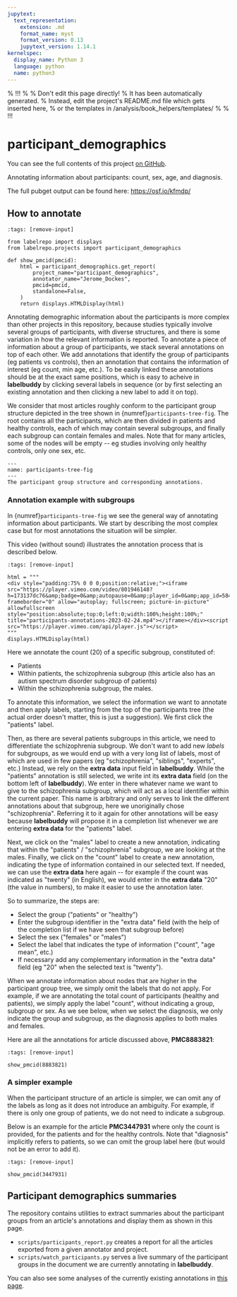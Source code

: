 ```yaml
---
jupytext:
  text_representation:
    extension: .md
    format_name: myst
    format_version: 0.13
    jupytext_version: 1.14.1
kernelspec:
  display_name: Python 3
  language: python
  name: python3
---
```


% !!!
%
% Don't edit this page directly!
% It has been automatically generated.
% Instead, edit the project's README.md file which gets inserted here,
% or the templates in /analysis/book_helpers/templates/
%
% !!!


# participant_demographics

You can see the full contents of this project [on GitHub](https://github.com/neurodatascience/labelbuddy-annotations/tree/main/projects/participant_demographics/).

Annotating information about participants: count, sex, age, and diagnosis.

The full pubget output can be found here: https://osf.io/kfmdp/




## How to annotate

```{code-cell}
:tags: [remove-input]

from labelrepo import displays
from labelrepo.projects import participant_demographics

def show_pmcid(pmcid):
    html = participant_demographics.get_report(
        project_name="participant_demographics",
        annotator_name="Jerome_Dockes",
        pmcid=pmcid,
        standalone=False,
    )
    return displays.HTMLDisplay(html)
```

Annotating demographic information about the participants is more complex than other projects in this repository, because studies typically involve several groups of participants, with diverse structures, and there is some variation in how the relevant information is reported.
To annotate a piece of information about a group of participants, we stack several annotations on top of each other.
We add annotations that identify the group of participants (eg patients vs controls), then an annotation that contains the information of interest (eg count, min age, etc.).
To be easily linked these annotations should be at the exact same positions, which is easy to acheive in **labelbuddy** by clicking several labels in sequence (or by first selecting an existing annotation and then clicking a new label to add it on top).

We consider that most articles roughly conform to the participant group structure depicted in the tree shown in {numref}`participants-tree-fig`.
The root contains all the participants, which are then divided in patients and healthy controls, each of which may contain several subgroups, and finally each subgroup can contain females and males.
Note that for many articles, some of the nodes will be empty -- eg studies involving only healthy controls, only one sex, etc.

```{figure} ../assets/annotate_participants.png
---
name: participants-tree-fig
---
The participant group structure and corresponding annotations.
```

### Annotation example with subgroups

In {numref}`participants-tree-fig` we see the general way of annotating information about participants.
We start by describing the most complex case but for most annotations the situation will be simpler.

This video (without sound) illustrates the annotation process that is described below.


```{code-cell}
:tags: [remove-input]

html = """
<div style="padding:75% 0 0 0;position:relative;"><iframe src="https://player.vimeo.com/video/801946148?h=173137dc76&amp;badge=0&amp;autopause=0&amp;player_id=0&amp;app_id=58479" frameborder="0" allow="autoplay; fullscreen; picture-in-picture" allowfullscreen style="position:absolute;top:0;left:0;width:100%;height:100%;" title="participants-annotations-2023-02-24.mp4"></iframe></div><script src="https://player.vimeo.com/api/player.js"></script>
"""
displays.HTMLDisplay(html)
```

Here we annotate the count (20) of a specific subgroup, constituted of:

- Patients
- Within patients, the schizophrenia subgroup (this article also has an autism spectrum disorder subgroup of patients)
- Within the schizophrenia subgroup, the males.

To annotate this information, we select the information we want to annotate and then apply labels, starting from the top of the participants tree (the actual order doesn't matter, this is just a suggestion). 
We first click the "patients" label.

Then, as there are several patients subgroups in this article, we need to differentiate the schizophrenia subgroup.
We don't want to add new *labels* for subgroups, as we would end up with a very long list of labels, most of which are used in few papers (eg "schizophrenia", "siblings", "experts", etc.)
Instead, we rely on the **extra data** input field in **labelbuddy**.
While the "patients" annotation is still selected, we write int its **extra data** field (on the bottom left of **labelbuddy**).
We enter in there whatever name we want to give to the schizophrenia subgroup, which will act as a local identifier within the current paper.
This name is arbitrary and only serves to link the different annotations about that subgroup, here we unoriginally chose "schizophrenia".
Referring it to it again for other annotations will be easy because **labelbuddy** will propose it in a completion list whenever we are entering **extra data** for the "patients" label. 

Next, we click on the "males" label to create a new annotation, indicating that within the "patients" / "schizophrenia" subgroup, we are looking at the males.
Finally, we click on the "count" label to create a new annotation, indicating the type of information contained in our selected text.
If needed, we can use the **extra data** here again -- for example if the count was indicated as "twenty" (in English), we would enter in the **extra data** "20" (the value in numbers), to make it easier to use the annotation later.

So to summarize, the steps are:

- Select the group ("patients" or "healthy")
- Enter the subgroup identifier in the "extra data" field (with the help of the completion list if we have seen that subgroup before)
- Select the sex ("females" or "males")
- Select the label that indicates the type of information ("count", "age mean", etc.)
- If necessary add any complementary information in the "extra data" field (eg "20" when the selected text is "twenty").

When we annotate information about nodes that are higher in the participant group tree, we simply omit the labels that do not apply.
For example, if we are annotating the total count of participants (healthy and patients), we simply apply the label "count", without indicating a group, subgroup or sex.
As we see below, when we select the diagnosis, we only indicate the group and subgroup, as the diagnosis applies to both males and females.

Here are all the annotations for article discussed above, **PMC8883821**:

```{code-cell}
:tags: [remove-input]

show_pmcid(8883821)
```

### A simpler example

When the participant structure of an article is simpler, we can omit any of the labels as long as it does not introduce an ambiguity.
For example, if there is only one group of patients, we do not need to indicate a subgroup.

Below is an example for the article **PMC3447931** where only the count is provided, for the patients and for the healthy controls.
Note that "diagnosis" implicitly refers to patients, so we can omit the group label here (but would not be an error to add it).

```{code-cell}
:tags: [remove-input]

show_pmcid(3447931)
```


## Participant demographics summaries

The repository contains utilities to extract summaries about the participant groups from an article's annotations and display them as shown in this page.

- `scripts/participants_report.py` creates a report for all the articles exported from a given annotator and project.
- `scripts/watch_participants.py` serves a live summary of the participant groups in the document we are currently annotating in **labelbuddy**.

You can also see some analyses of the currently existing annotations in [this page](../participant_demographics.py).
